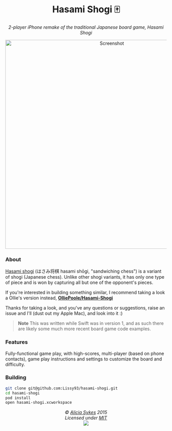<!-- Title + Description -->
<h1 align="center">Hasami Shogi 🀄</h1>
<p align="center">
  <i>2-player iPhone remake of the traditional Japanese board game, Hasami Shogi</i>
</p>

<!-- Screenshot -->
<p align="center" title="Screenshot of homepage">
  <a href="lissy93.github.io/hasami-shogi">
    <img alt="Screenshot" src="https://i.ibb.co/FgHP2m7/hasami-shogi-screenshots.png" width="650" />
  </a>
</p>

### About

[Hasami shogi](https://en.wikipedia.org/wiki/Hasami_shogi) (はさみ将棋 hasami shōgi, "sandwiching chess") is a variant of shogi (Japanese chess). Unlike other shogi variants, it has only one type of piece and is won by capturing all but one of the opponent's pieces.

If you're interested in building something similar, I recommend taking a look a Ollie's version instead, **[OlliePoole/Hasami-Shogi](https://github.com/OlliePoole/Hasami-Shogi)**

 Thanks for taking a look, and you've any questions or suggestions, raise an issue and I'll (dust out my Apple Mac), and look into it :)

> **Note** This was written while Swift was in version 1, and as such there are likely some much more recent board game code examples.

### Features

Fully-functional game play, with high-scores, multi-player (based on phone contacts), game play instructions and settings to customize the board and difficulty.

### Building

```bash
git clone git@github.com:Lissy93/hasami-shogi.git
cd hasami-shogi
pod install
open hasami-shogi.xcworkspace
```

<!-- License + Copyright -->
<p  align="center">
  <i>© <a href="https://aliciasykes.com">Alicia Sykes</a> 2015</i><br>
  <i>Licensed under <a href="https://gist.github.com/Lissy93/143d2ee01ccc5c052a17">MIT</a></i><br>
  <a href="https://github.com/lissy93"><img src="https://i.ibb.co/4KtpYxb/octocat-clean-mini.png" /></a>
</p>

<!-- Dinosaur -->
<!-- 
                        . - ~ ~ ~ - .
      ..     _      .-~               ~-.
     //|     \ `..~                      `.
    || |      }  }              /       \  \
(\   \\ \~^..'                 |         }  \
 \`.-~  o      /       }       |        /    \
 (__          |       /        |       /      `.
  `- - ~ ~ -._|      /_ - ~ ~ ^|      /- _      `.
              |     /          |     /     ~-.     ~- _
              |_____|          |_____|         ~ - . _ _~_-_
-->
